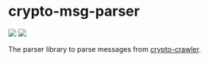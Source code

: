 # crypto-msg-parser

[![](https://img.shields.io/crates/v/crypto-msg-parser.svg)](https://crates.io/crates/crypto-msg-parser)
[![](https://docs.rs/crypto-msg-parser/badge.svg)](https://docs.rs/crypto-msg-parser)

The parser library to parse messages from [crypto-crawler](https://github.com/crypto-crawler/crypto-crawler-rs/tree/main/crypto-crawler).
